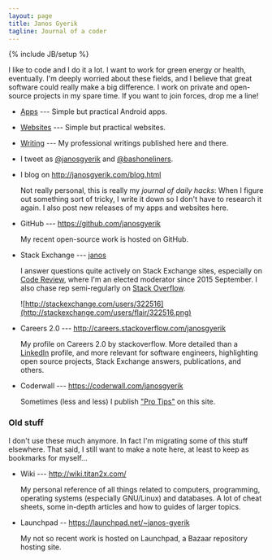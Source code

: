 ```yaml
---
layout: page
title: Janos Gyerik
tagline: Journal of a coder
---
```

{% include JB/setup %}

I like to code and I do it a lot.
I want to work for green energy or health, eventually.
I'm deeply worried about these fields,
and I believe that great software could really make a big difference.
I work on private and open-source projects in my spare time.
If you want to join forces, drop me a line!

- [Apps](apps.html) ---
  Simple but practical Android apps.

- [Websites](websites.html) ---
  Simple but practical websites.

- [Writing](writing.html) ---
  My professional writings published here and there.

- I tweet as [@janosgyerik](https://twitter.com/janosgyerik) and [@bashoneliners](https://twitter.com/bashoneliners).

- I blog on http://janosgyerik.com/blog.html

  Not really personal,
  this is really my *journal of daily hacks*:
  When I figure out something sort of tricky,
  I write it down so I don't have to research it again.
  I also post new releases of my apps and websites here.

- GitHub --- https://github.com/janosgyerik

  My recent open-source work is hosted on GitHub.

- Stack Exchange --- [janos](http://stackexchange.com/users/322516)

  I answer questions quite actively on Stack Exchange sites,
  especially on
  [Code Review](http://codereview.stackexchange.com/users/12390/janos),
  where I'm an elected moderator since 2015 September.
  I also chase rep semi-regularly on
  [Stack Overflow](http://stackoverflow.com/users/641955/janos).

  ![http://stackexchange.com/users/322516](http://stackexchange.com/users/flair/322516.png)

- Careers 2.0 --- http://careers.stackoverflow.com/janosgyerik

  My profile on Careers 2.0 by stackoverflow.
  More detailed than a [LinkedIn](http://fr.linkedin.com/in/janosgyerik/) profile,
  and more relevant for software engineers,
  highlighting open source projects, Stack Exchange answers,
  publications, and others.

- Coderwall --- https://coderwall.com/janosgyerik

  Sometimes (less and less)
  I publish ["Pro Tips"](https://coderwall.com/p/u/janosgyerik) on this site.

### Old stuff

I don't use these much anymore.
In fact I'm migrating some of this stuff elsewhere.
That said, I still want to make a note here,
at least to keep as bookmarks for myself...

- Wiki --- http://wiki.titan2x.com/

  My personal reference of all things related to computers,
  programming, operating systems (especially GNU/Linux) and databases.
  A lot of cheat sheets,
  some in-depth articles and how to guides of larger topics.

- Launchpad -- https://launchpad.net/~janos-gyerik

  My not so recent work is hosted on Launchpad,
  a Bazaar repository hosting site.

<!--
If you appreciate my open source work, apps, tools,
you can make a small donation through PayPal:

<form action="https://www.paypal.com/cgi-bin/webscr" method="post" target="_top">
<input type="hidden" name="cmd" value="_s-xclick">
<input type="hidden" name="hosted_button_id" value="JMG95JHR9DLQU">
<input type="image" src="https://www.paypalobjects.com/en_US/i/btn/btn_donate_LG.gif" border="0" name="submit" alt="PayPal - The safer, easier way to pay online!">
<img alt="" border="0" src="https://www.paypalobjects.com/en_US/i/scr/pixel.gif" width="1" height="1">
</form>
-->
